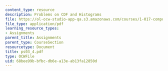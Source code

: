 ```yaml
---
content_type: resource
description: Problems on CDF and Histograms
file: https://ol-ocw-studio-app-qa.s3.amazonaws.com/courses/1-017-computing-and-data-analysis-for-environmental-applications-fall-2003/68bee99bbfbcdb6ea13eab13fa12850d_ps03_4.pdf
file_type: application/pdf
learning_resource_types:
- Assignments
parent_title: Assignments
parent_type: CourseSection
resourcetype: Document
title: ps03_4.pdf
type: OCWFile
uid: 68bee99b-bfbc-db6e-a13e-ab13fa12850d
---
```

